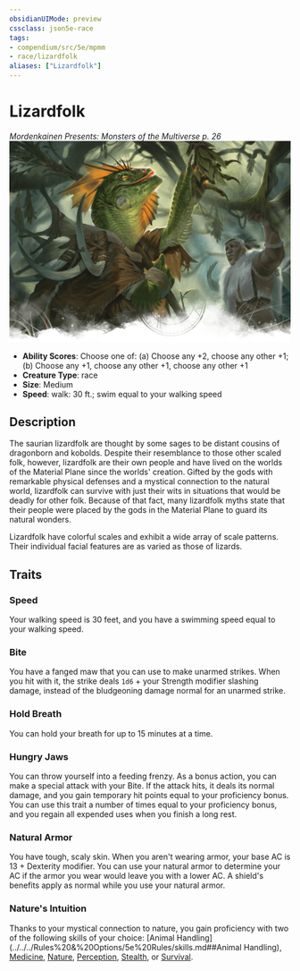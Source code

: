```yaml
---
obsidianUIMode: preview
cssclass: json5e-race
tags:
- compendium/src/5e/mpmm
- race/lizardfolk
aliases: ["Lizardfolk"]
---
```


# Lizardfolk
*Mordenkainen Presents: Monsters of the Multiverse p. 26*
![](../../../assets/img/lizardfolk.png)  

- **Ability Scores**: Choose one of: (a) Choose any +2, choose any other +1; (b) Choose any +1, choose any other +1, choose any other +1
- **Creature Type**: race
- **Size**: Medium
- **Speed**: walk: 30 ft.; swim equal to your walking speed


## Description

The saurian lizardfolk are thought by some sages to be distant cousins of dragonborn and kobolds. Despite their resemblance to those other scaled folk, however, lizardfolk are their own people and have lived on the worlds of the Material Plane since the worlds' creation. Gifted by the gods with remarkable physical defenses and a mystical connection to the natural world, lizardfolk can survive with just their wits in situations that would be deadly for other folk. Because of that fact, many lizardfolk myths state that their people were placed by the gods in the Material Plane to guard its natural wonders.

Lizardfolk have colorful scales and exhibit a wide array of scale patterns. Their individual facial features are as varied as those of lizards.


## Traits

### Speed

Your walking speed is 30 feet, and you have a swimming speed equal to your walking speed.

### Bite

You have a fanged maw that you can use to make unarmed strikes. When you hit with it, the strike deals `1d6` + your Strength modifier slashing damage, instead of the bludgeoning damage normal for an unarmed strike.

### Hold Breath

You can hold your breath for up to 15 minutes at a time.

### Hungry Jaws

You can throw yourself into a feeding frenzy. As a bonus action, you can make a special attack with your Bite. If the attack hits, it deals its normal damage, and you gain temporary hit points equal to your proficiency bonus. You can use this trait a number of times equal to your proficiency bonus, and you regain all expended uses when you finish a long rest.

### Natural Armor

You have tough, scaly skin. When you aren't wearing armor, your base AC is 13 + Dexterity modifier. You can use your natural armor to determine your AC if the armor you wear would leave you with a lower AC. A shield's benefits apply as normal while you use your natural armor.

### Nature's Intuition

Thanks to your mystical connection to nature, you gain proficiency with two of the following skills of your choice: [Animal Handling](../../../Rules%20&%20Options/5e%20Rules/skills.md##Animal Handling), [Medicine](../../../Rules%20&%20Options/5e%20Rules/skills.md##Medicine), [Nature](../../../Rules%20&%20Options/5e%20Rules/skills.md##Nature), [Perception](../../../Rules%20&%20Options/5e%20Rules/skills.md##Perception), [Stealth](../../../Rules%20&%20Options/5e%20Rules/skills.md##Stealth), or [Survival](../../../Rules%20&%20Options/5e%20Rules/skills.md##Survival).
